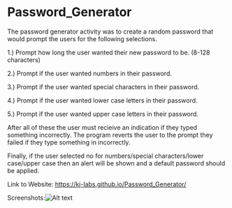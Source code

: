 # Password_Generator

The password generator activity was to create a random password that would prompt the users for the following selections. 

1.) Prompt how long the user wanted their new password to be. (8-128 characters)

2.) Prompt if the user wanted numbers in their password. 

3.) Prompt if the user wanted special characters in their password. 

4.) Prompt if the user wanted lower case letters in their password. 

5.) Prompt if the user wanted upper case letters in their password. 


After all of these the user must recieive an indication if they typed something incorrectly. The program reverts the user to the prompt they failed if they type something in incorrectly. 

Finally, if the user selected no for numbers/special characters/lower case/upper case then an alert will be shown and a default password should be applied. 

Link to Website: https://kj-labs.github.io/Password_Generator/

Screenshots:![Alt text](https://github.com/KJ-Labs/Password_Generator/edit/master/Screenshots.PNG "Screenshots")
